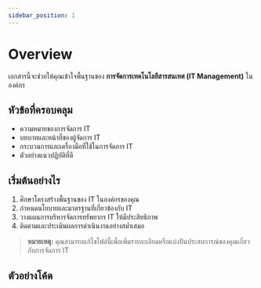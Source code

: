 ```yaml
---
sidebar_position: 1
---
```


# Overview

เอกสารนี้จะช่วยให้คุณเข้าใจพื้นฐานของ **การจัดการเทคโนโลยีสารสนเทศ (IT Management)** ในองค์กร

## หัวข้อที่ครอบคลุม

- ความหมายของการจัดการ IT
- บทบาทและหน้าที่ของผู้จัดการ IT
- กระบวนการและเครื่องมือที่ใช้ในการจัดการ IT
- ตัวอย่างแนวปฏิบัติที่ดี

## เริ่มต้นอย่างไร

1. ศึกษาโครงสร้างพื้นฐานของ IT ในองค์กรของคุณ
2. กำหนดนโยบายและมาตรฐานที่เกี่ยวข้องกับ IT
3. วางแผนการบริหารจัดการทรัพยากร IT ให้มีประสิทธิภาพ
4. ติดตามและประเมินผลการดำเนินงานอย่างสม่ำเสมอ

> **หมายเหตุ:** คุณสามารถแก้ไขไฟล์นี้เพื่อเพิ่มรายละเอียดหรือแบ่งปันประสบการณ์ของคุณเกี่ยวกับการจัดการ IT

## ตัวอย่างโค้ด
